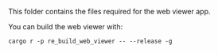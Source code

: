 This folder contains the files required for the web viewer app.

You can build the web viewer with:

`cargo r -p re_build_web_viewer -- --release -g`
